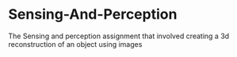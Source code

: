 # Sensing-And-Perception
The Sensing and perception assignment that involved creating a 3d reconstruction of an object using images
